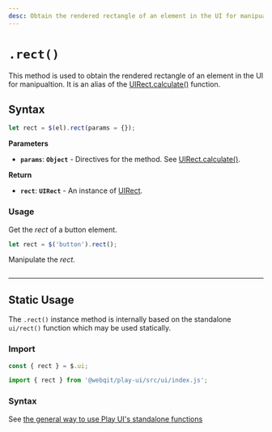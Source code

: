 ```yaml
---
desc: Obtain the rendered rectangle of an element in the UI for manipualtion.
---
```

# `.rect()`

This method is used to obtain the rendered rectangle of an element in the UI for manipualtion. It is an alias of the [UIRect.calculate()](../classes/UIRect#uirectcalculateelement-params--) function.

## Syntax

```js
let rect = $(el).rect(params = {});
```

**Parameters**

+ **`params`**: **`Object`** - Directives for the method. See [UIRect.calculate()](../classes/UIRect#).

**Return**

+ **`rect`**: **`UIRect`** - An instance of [UIRect](../classes/UIRect).

### Usage

Get the *rect* of a button element.

```js
let rect = $('button').rect();
```

Manipulate the *rect*.

```js

```

------

## Static Usage

The `.rect()` instance method is internally based on the standalone `ui/rect()` function which may be used statically.

### Import

```js
const { rect } = $.ui;
```
```js
import { rect } from '@webqit/play-ui/src/ui/index.js';
```

### Syntax

See [the general way to use Play UI's standalone functions](../../../overview#use-as-descrete-utilities)
